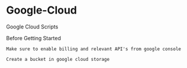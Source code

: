 # Google-Cloud
Google Cloud Scripts


Before Getting Started

    Make sure to enable billing and relevant API's from google console

    Create a bucket in google cloud storage

